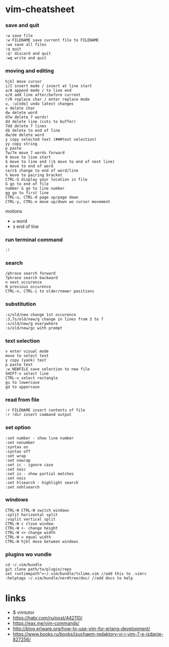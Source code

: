 # vim-cheatsheet
### save and quit
```
:w save file
:w FILENAME save current file to FILENAME
:wa save all files
:q quit
:q! discard and quit
:wq write and quit
```
### moving and editing
```
hjkl move cursor
i/I insert mode / insert at line start
a/A append mode / to line end
o/O add line after/before current
r/R replace char / enter replace mode
u, :u[ndo] undo latest changes
x delete char
dw delete word
d7w delete 7 words!
dd delete line (cuts to buffer)
7dd delete 7 lines
d$ delete to end of line
dw/de delete word
y copy selected text (###text selection)
yy copy string
p paste
7w/7e move 7 words forward
0 move to line start
$ move to line end (j$ move to end of next line)
e move to end of word
ce/c$ change to end of word/line
% move to pairing bracket
CTRL-G display your location in file
G go to end of file
number G go to line number
gg go to first line
CTRL-u, CTRL-d page up/page down
CTRL-y, CTRL-e move up/down wo cursor movement
```
motions
* `w` word
* `$` end of line
### run terminal command
```
:!
```
### search
```
/phrase search forward
?phrase search backward
n next occurence
N previous occurence
CTRL-o, CTRL-i to older/newer positions
```
### substitution
```
:s/old/new change 1st occurence
:3,7s/old/new/g change in lines from 3 to 7
:s/old/new/g everywhere
:s/old/new/gc with prompt 
```
### text selection
```
v enter visual mode
move to select text
y copy (yank) text
p paste text
:w NEWFILE save selection to new file
SHIFT-v select line
CTRL-v select rectangle
gu to lowercase
gU to uppercase
```
### read from file
```
:r FILENAME insert contents of file
:r !dir insert command output
```
### set option
```
:set number - show line number
:set nonumber
:syntax on
:syntax off
:set wrap
:set nowrap
:set ic - ignore case
:set noic
:set is - show partial matches
:set nois
:set hlsearch - highlight search
:set nohlsearch
```
### windows
```
CTRL-W CTRL-W switch windows
:split horizontal split
:vsplit vertical split
CTRL-W c close window
CTRL-W +- change height
CTRL-W <> change width 
CTRL-W = equal width 
CTRL-W hjkl move between windows 
```
### plugins wo vundle
```
cd ~/.vim/bundle
git clone path/to/plugin/repo
set runtimepath^=~/.vim/bundle/tslime.vim //add this to .vimrc
:helptags ~/.vim/bundle/nerdtree/doc/ //add docs to help
```
# links
* $ vimtutor
* https://habr.com/ru/post/442110/
* https://eax.me/vim-commands/
* http://blog.erlware.org/how-to-use-vim-for-erlang-development/
* https://www.books.ru/books/izuchaem-redaktory-vi-i-vim-7-e-izdanie-827256/
